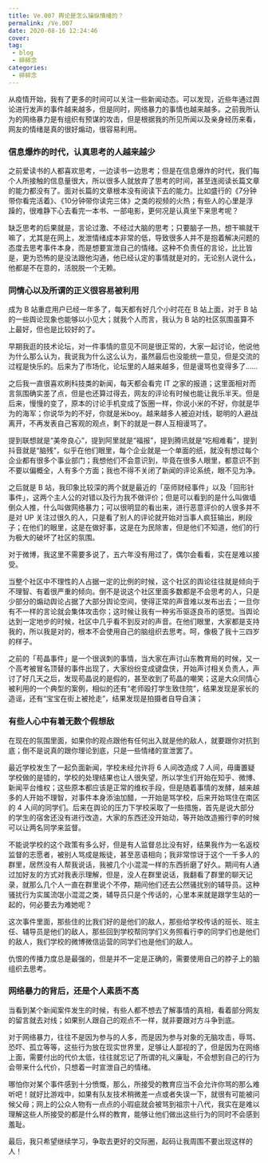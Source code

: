 ```yaml
---
title: Ve.007 舆论是怎么操纵情绪的？
permalink: /Ve.007
date: 2020-08-16 12:24:46
cover: 
tag: 
 - blog
 - 碎碎念
categories:
 - 碎碎念
---
```



从疫情开始，我有了更多的时间可以关注一些新闻动态。可以发现，近些年通过舆论进行发声的事件越来越多，但是同时，网络暴力的事情也越来越多。之前我所认为的网络暴力是有组织有预谋的攻击，但是根据我的所见所闻以及亲身经历来看，网友的情绪是真的很好煽动，很容易利用。

### 信息爆炸的时代，认真思考的人越来越少

之前爱读书的人都喜欢思考，一边读书一边思考；但是在信息爆炸的时代，我们每个人所接触的信息量很大，所以很多人就放弃了思考的时间，甚至连阅读长篇文章的能力都没有了。面对长篇的文章根本没有阅读下去的能力。比如盛行的《7分钟带你看完活着》、《10分钟带你读完三体》之类的视频的火热；有些人的心里是浮躁的，很难静下心去看完一本书、一部电影，更何况是认真坐下来思考呢？

缺乏思考的后果就是，言论过激、不经过大脑的思考；只要脑子一热，想干嘛就干嘛了，尤其是在网上，发泄情绪成本非常的低，导致很多人并不是抱着解决问题的态度去思考事件本身，而是想要宣泄自己的情绪。这种不负责任的言论，比比皆是，更为恐怖的是没法跟他沟通，他已经认定的事情就是对的，无论别人说什么，他都是不在意的，活脱脱一个无赖。

### 同情心以及所谓的正义很容易被利用

成为 B 站重症用户已经一年多了，每天都有好几个小时花在 B 站上面，对于 B 站的一些舆论现象也能够以小见大；就我个人而言，我认为 B 站的社区氛围虽算不上最好，但也是比较好的了。

早期我逛的技术论坛，对一件事情的意见不同是很正常的，大家一起讨论，他说他为什么那么认为，我说我为什么这么认为，虽然最后也没能统一意见，但是交流的过程是快乐的。后来为了市场化，论坛里的人越来越多，但是谩骂也变得多了……

之后我一直很喜欢刷科技类的新闻，每天都会看完 IT 之家的报道；这里面相对而言氛围确实差了点，但是也还算过得去，网友的评论有时候也能让我乐半天。但是后来，慢慢的变了，原本的讨论手机变成了饭圈一样，你说小米的不好，你就是华为的海军；你说华为的不好，你就是米boy。越来越多人被迫对线，聪明的人避战离开，不再发表自己客观的观点，剩下的就是一群人互相谩骂了。

提到联想就是“美帝良心”，提到阿里就是“福报”，提到腾讯就是“吃相难看”，提到抖音就是“脑残”，似乎在他们眼里，每个企业就是一个单面的纸，就没有想过每个企业都有很多个事业部门；我想他们不会意识到，毕竟在很多人眼里，都意识不到不要以偏概全，人有多个方面；我也不得不关闭了新闻的评论系统，眼不见为净。

之后就是 B 站，我印象比较深的两个就是最近的「巫师财经事件」以及「回形针事件」，这两个主人公的对错以及行为我不做评价；但是可以看到的是什么叫做墙倒众人推，什么叫做网络暴力；可以很明显的看出来，进行恶意评价的人很多并不是对 UP 关注过很久的人，只是看了别人的评论就开始对当事人疯狂输出，刷段子；在他们的眼里，这是在做好事，这是在为民除害，但是他们不知道，他们的行为极大的破坏了社区的氛围。

对于微博，我这里不需要多说了，五六年没有用过了，偶尔会看看，实在是难以接受。

当整个社区中不理性的人占据一定的比例的时候，这个社区的舆论往往就是倾向于不理智、有着很严重的倾向。倒不是说这个社区里面多数都是不会思考的人，只是少部分的煽动舆论占据了大部分舆论空间，使得正常的声音难以发布出去；一旦你有不一样的言论就会集体攻击你；这时候让我有一种劣币驱逐良币的感觉。当舆论达到一定地步的时候，社区中几乎看不到反对的声音。在他们眼里，大家都是支持我的，所以我是对的，根本不会使用自己的脑组织去思考。呵，像极了我十三四岁的样子。

之前的「苟晶事件」是一个很讽刺的事情，当大家在声讨山东教育局的时候，又一个高考被冒名顶替的事件出现了，大家纷纷变成键盘侠，开始声讨相关负责人，声讨了好几天之后，发现苟晶说的是假的，甚至收到了苟晶的嘲笑；这是大众同情心被利用的一个典型的案例，相似的还有“老师殴打学生致住院”，结果发现是家长的造谣，还有“宝宝在街上被抢走”，结果发现是拍摄者自导自演；

### 有些人心中有着无数个假想敌

在现在的氛围里面，如果你的观点跟他有任何出入就是他的敌人，就要跟你对抗到底；倒不是说真的跟你理论到底，只是一些情绪的宣泄罢了。

最近学校发生了一起负面新闻，学校未经允许将 6 人间改造成 7 人间，毋庸置疑学校做的是错的，学校的处理结果也让人很失望，所以学生们开始在知乎、微博、新闻平台维权；这些原本都应该是正常的维权手段，但是随着事情的发酵，越来越多的人开始不理智，对事件本身添油加醋，一开始是骂学校，后来开始骂住在南区的 4 人间的同学们。后来在舆论的压力下学校采取了一些措施，首先是说大部分的学生的宿舍还没有进行改造，大家的东西还没开始动，等开始改造搬行李的时候可以让两名同学来监督。

不能说学校的这个政策有多么好，但是有人监督总比没有好，结果我作为一名返校监督的志愿者，被别人骂成是叛徒，甚至恶语相向；我非常惊讶于这个一千多人的群里，居然没有人帮我说话，我被几个小混混一样的东西折磨了好久。期间有人通过加好友的方式对我表示理解，但是，没人在群里说话，我翻看了群里的聊天记录，就那么几个人一直在群里说个不停，期间他们还去公然骚扰别的辅导员。这种骚扰行为实属流氓小混混之类，辅导员只是个传话的，心里本来就是跟学生站的一起的，何必要去为难她呢？

这次事件里面，那些住的比我们好的是他们的敌人，那些给学校传话的班长、班主任、辅导员是他们的敌人，那些回到学校帮同学们义务照看行李的同学们也是他们的敌人，我们学校的微博微信运营的同学们也是他们的敌人。

仇恨的传播力度总是最强的，但是并不一定是正确的，需要使用自己的脖子上的脑组织去思考。

### 网络暴力的背后，还是个人素质不高

当看到某个新闻案件发生的时候，有些人都不想去了解事情的真相，看着部分网友的留言就去对线；如果别人跟自己的观点不一样，就非要跟对方斗争到底。

对于网络暴力，往往不是因为参与的人多，而是因为参与对象的无脑攻击，辱骂、恐吓、孤立等等，这些行为放在现实世界里，足够让人鄙视的了，但是因为在网络上面，需要付出的代价太低，往往就忘记了所谓的礼义廉耻，不会想到自己的行为会带来什么代价，只想着一时宣泄自己的情绪。

哪怕你对某个事件感到十分愤慨，那么，所接受的教育应当不会允许你骂的那么难听吧！就好比游戏中，如果有队友技术稍微差一点或者失误一下，就很有可能被问候父母；网上的公众人物有一点点的小瑕疵就会被骂到祖宗十八代，我实在是难以理解这些人所接受的都是什么样的教育，能够让他们做出这些行为的同时不会感到羞耻。

最后，我只希望继续学习，争取去更好的交际圈，起码让我周围不要出现这样的人！

